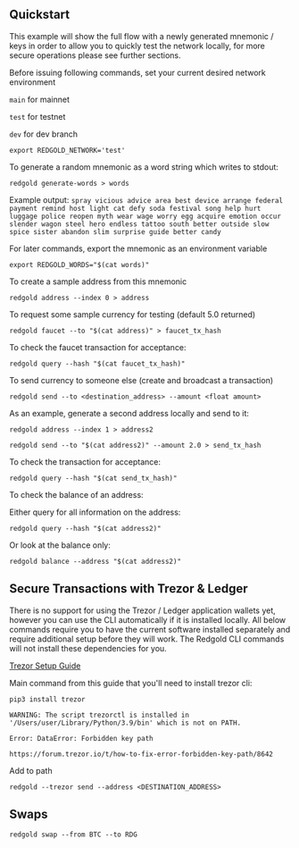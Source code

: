

## Quickstart

This example will show the full flow with a newly generated mnemonic / keys in order to allow you to quickly test 
the network locally, for more secure operations please see further sections.

Before issuing following commands, set your current desired network environment

`main` for mainnet

`test` for testnet

`dev` for dev branch

`export REDGOLD_NETWORK='test'`

To generate a random mnemonic as a word string which writes to stdout: 

`redgold generate-words > words`

Example output:
`spray vicious advice area best device arrange federal payment remind host light cat defy soda festival song help hurt luggage police reopen myth wear wage worry egg acquire emotion occur slender wagon steel hero endless tattoo south better outside slow spice sister abandon slim surprise guide better candy`

For later commands, export the mnemonic as an environment variable

`export REDGOLD_WORDS="$(cat words)"`

To create a sample address from this mnemonic

`redgold address --index 0 > address`

To request some sample currency for testing (default 5.0 returned)

`redgold faucet --to "$(cat address)" > faucet_tx_hash`

To check the faucet transaction for acceptance: 

`redgold query --hash "$(cat faucet_tx_hash)"`

To send currency to someone else (create and broadcast a transaction)

`redgold send --to <destination_address> --amount <float amount>`

As an example, generate a second address locally and send to it:

`redgold address --index 1 > address2`

`redgold send --to "$(cat address2)" --amount 2.0 > send_tx_hash`

To check the transaction for acceptance:

`redgold query --hash "$(cat send_tx_hash)"`

To check the balance of an address:

Either query for all information on the address: 

`redgold query --hash "$(cat address2)"`

Or look at the balance only:

`redgold balance --address "$(cat address2)"`

## Secure Transactions with Trezor & Ledger

There is no support for using the Trezor / Ledger application wallets yet, however you can use the CLI automatically 
if it is installed locally. All below commands require you to have the current software installed separately and 
require additional setup before they will work. The Redgold CLI commands will not install these dependencies for you.

[Trezor Setup Guide](https://wiki.trezor.io/Using_trezorctl_commands_with_Trezor#Install_python-trezor)

Main command from this guide that you'll need to install trezor cli:

`pip3 install trezor`

`WARNING: The script trezorctl is installed in '/Users/user/Library/Python/3.9/bin' which is not on PATH.`

`Error: DataError: Forbidden key path`

`https://forum.trezor.io/t/how-to-fix-error-forbidden-key-path/8642`

Add to path

`redgold --trezor send --address <DESTINATION_ADDRESS> `

## Swaps

`redgold swap --from BTC --to RDG`